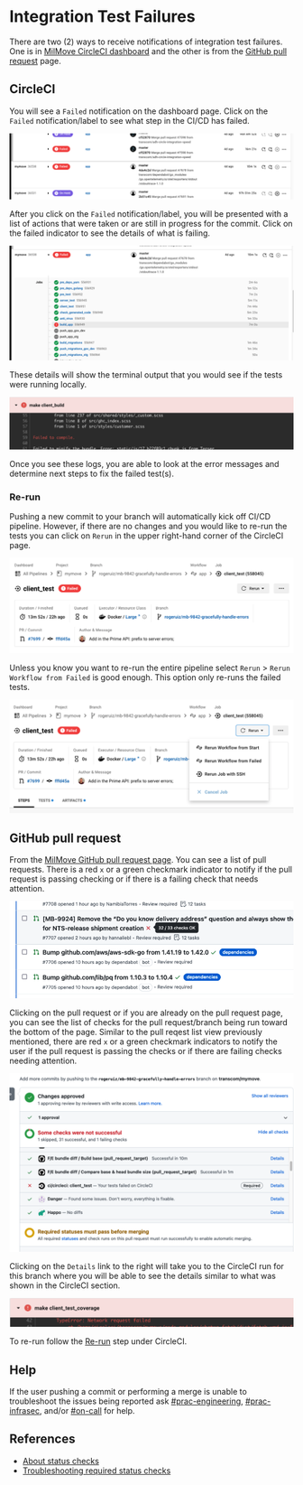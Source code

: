 # Integration Test Failures

There are two (2) ways to receive notifications of integration test failures. 
One is in [MilMove CircleCI dashboard](https://app.circleci.com/pipelines/github/transcom/mymove) 
and the other is from the [GitHub pull request](https://docs.github.com/en/pull-requests/collaborating-with-pull-requests/proposing-changes-to-your-work-with-pull-requests/about-pull-requests) page.

## CircleCI

You will see a `Failed` notification on the dashboard page. Click on the `Failed` notification/label to see what step in the CI/CD has failed.

![CircleCI dashboard failed](/img/cicd/circleci_dashboard_failed_app.png)


After you click on the `Failed` notification/label, you will be presented with a list of actions that were taken or are still in progress for the commit.
Click on the failed indicator to see the details of what is failing.

![CircleCI failed check](/img/cicd/circleci_failed_check.png)

These details will show the terminal output that you would see if the tests were running locally.

![CircleCI failure details](/img/cicd/circleci_failed_details_2.png)


Once you see these logs, you are able to look at the error messages and determine next steps to fix the failed test(s).

### Re-run 
Pushing a new commit to your branch will automatically kick off CI/CD pipeline. However, if there are no changes and you would like to re-run 
the tests you can click on `Rerun` in the upper right-hand corner of the CircleCI page.

![CircleCI rerun](/img/cicd/circleci_test_failed.png)


Unless you know you want to re-run the entire pipeline select `Rerun` > `Rerun Workflow from Failed` is good enough. This option only re-runs
the failed tests.

![CircleCI rerun options](/img/cicd/cicleci_rerun.png)

## GitHub pull request
From the [MilMove GitHub pull request page](https://github.com/transcom/mymove/pulls). You can see a list of pull requests. There is a red `x` or a green checkmark indicator to 
notify if the pull request is passing checking or if there is a failing check that needs attention.

![GitHub pull requests failed checks](/img/cicd/github_pullrequests_failed_checks.png)


Clicking on the pull request or if you are already on the pull request page, you can see the list of checks for the pull request/branch being
run toward the bottom of the page. Similar to the pull reqest list view previously mentioned, there are red `x` or a green checkmark indicators to 
notify the user if the pull request is passing the checks or if there are failing checks needing attention.

![GitHub pull request failed checks](/img/cicd/github_pr_failed_check.png)


Clicking on the `Details` link to the right will take you to the CircleCI run for this branch where you will be able to see the details similar to 
what was shown in the CircleCI section.

![CircleCI failed details](/img/cicd/circleci_failed_detailed.png)


To re-run follow the [Re-run](#re-run) step under CircleCI.

## Help
If the user pushing a commit or performing a merge is unable to troubleshoot the issues being reported ask
[#prac-engineering](https://ustcdp3.slack.com/archives/CP6PTUPQF), [#prac-infrasec](https://ustcdp3.slack.com/archives/CP496B8DB), and/or [#on-call](https://ustcdp3.slack.com/archives/CP4U2NKRT) for help.

## References
* [About status checks](https://docs.github.com/en/pull-requests/collaborating-with-pull-requests/collaborating-on-repositories-with-code-quality-features/about-status-checks)
* [Troubleshooting required status checks](https://docs.github.com/en/repositories/configuring-branches-and-merges-in-your-repository/defining-the-mergeability-of-pull-requests/troubleshooting-required-status-checks)